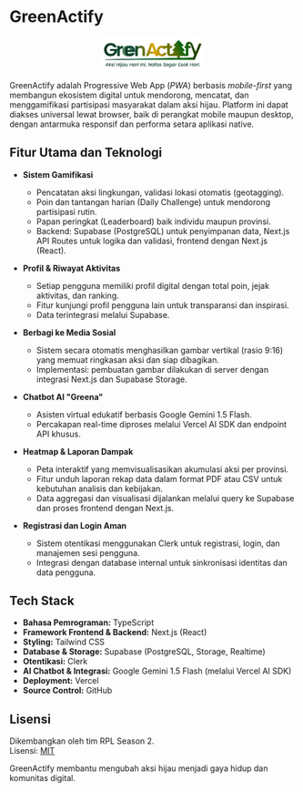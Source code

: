 # GreenActify

<p align="center">
  <img src="public/logo-greenactify.png" alt="GreenActify Logo" width="180"/>
</p>

GreenActify adalah Progressive Web App (_PWA_) berbasis _mobile-first_ yang membangun ekosistem digital untuk mendorong, mencatat, dan menggamifikasi partisipasi masyarakat dalam aksi hijau. Platform ini dapat diakses universal lewat browser, baik di perangkat mobile maupun desktop, dengan antarmuka responsif dan performa setara aplikasi native.

## Fitur Utama dan Teknologi

- **Sistem Gamifikasi**
  - Pencatatan aksi lingkungan, validasi lokasi otomatis (geotagging).
  - Poin dan tantangan harian (Daily Challenge) untuk mendorong partisipasi rutin.
  - Papan peringkat (Leaderboard) baik individu maupun provinsi.
  - Backend: Supabase (PostgreSQL) untuk penyimpanan data, Next.js API Routes untuk logika dan validasi, frontend dengan Next.js (React).

- **Profil & Riwayat Aktivitas**
  - Setiap pengguna memiliki profil digital dengan total poin, jejak aktivitas, dan ranking.
  - Fitur kunjungi profil pengguna lain untuk transparansi dan inspirasi.
  - Data terintegrasi melalui Supabase.

- **Berbagi ke Media Sosial**
  - Sistem secara otomatis menghasilkan gambar vertikal (rasio 9:16) yang memuat ringkasan aksi dan siap dibagikan.
  - Implementasi: pembuatan gambar dilakukan di server dengan integrasi Next.js dan Supabase Storage.

- **Chatbot AI "Greena"**
  - Asisten virtual edukatif berbasis Google Gemini 1.5 Flash.
  - Percakapan real-time diproses melalui Vercel AI SDK dan endpoint API khusus.

- **Heatmap & Laporan Dampak**
  - Peta interaktif yang memvisualisasikan akumulasi aksi per provinsi.
  - Fitur unduh laporan rekap data dalam format PDF atau CSV untuk kebutuhan analisis dan kebijakan.
  - Data aggregasi dan visualisasi dijalankan melalui query ke Supabase dan proses frontend dengan Next.js.

- **Registrasi dan Login Aman**
  - Sistem otentikasi menggunakan Clerk untuk registrasi, login, dan manajemen sesi pengguna.
  - Integrasi dengan database internal untuk sinkronisasi identitas dan data pengguna.

## Tech Stack

- **Bahasa Pemrograman:** TypeScript
- **Framework Frontend & Backend:** Next.js (React)  
- **Styling:** Tailwind CSS
- **Database & Storage:** Supabase (PostgreSQL, Storage, Realtime)
- **Otentikasi:** Clerk
- **AI Chatbot & Integrasi:** Google Gemini 1.5 Flash (melalui Vercel AI SDK)
- **Deployment:** Vercel
- **Source Control:** GitHub

## Lisensi

Dikembangkan oleh tim RPL Season 2.  
Lisensi: [MIT](./LICENSE)

GreenActify membantu mengubah aksi hijau menjadi gaya hidup dan komunitas digital.
